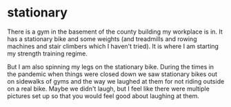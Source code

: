 # stationary

There is a gym in the basement of the county building my workplace is in. It has a stationary bike and some weights (and treadmills and rowing machines and stair climbers which I haven't tried). It is where I am starting my strength training regime.

But I am also spinning my legs on the stationary bike. During the times in the pandemic when things were closed down we saw stationary bikes out on sidewalks of gyms and the way we laughed at them for not riding outside on a real bike. Maybe we didn't laugh, but I feel like there were multiple pictures set up so that you would feel good about laughing at them.